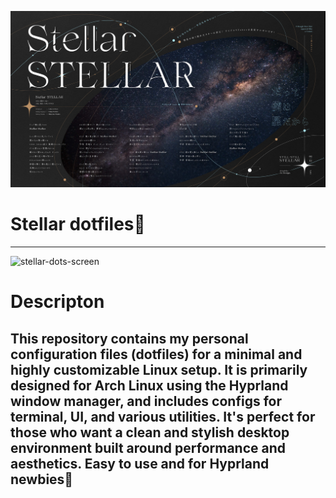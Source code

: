 ![](Wallpapers/stellar.png)
# Stellar dotfiles🌠
---
![stellar-dots-screen](https://github.com/user-attachments/assets/0054d75f-f643-4d47-b317-9350c2849e94)

# Descripton
## This repository contains my personal configuration files (dotfiles) for a minimal and highly customizable Linux setup. It is primarily designed for Arch Linux using the Hyprland window manager, and includes configs for terminal, UI, and various utilities. It's perfect for those who want a clean and stylish desktop environment built around performance and aesthetics. Easy to use and for Hyprland newbies💫
